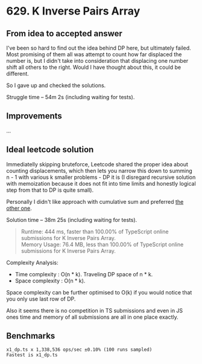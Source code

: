 # 629. K Inverse Pairs Array

## From idea to accepted answer

I've been so hard to find out the idea behind DP here, but ultimately failed.
Most promising of them all was attempt to count how far displaced the number is,
but I didn't take into consideration that displacing one number shift all others
to the right. Would I have thought about this, it could be different.

So I gave up and checked the solutions.

Struggle time – 54m 2s (including waiting for tests).

## Improvements

...

## Ideal leetcode solution

Immediatelly skipping bruteforce, Leetcode shared the proper idea about
counting displacements, which then lets you narrow this down to
summing n - 1 with various k smaller problems - DP it is (I disregard
recursive solution with memoization because it does not fit into time limits
and honestly logical step from that to DP is quite small).

Personally I didn't like approach with cumulative sum and preferred
[the other one](x1_dp.ts).

Solution time – 38m 25s (including waiting for tests).

> Runtime: 444 ms, faster than 100.00% of TypeScript online submissions for K Inverse Pairs Array.  
> Memory Usage: 76.4 MB, less than 100.00% of TypeScript online submissions for K Inverse Pairs Array.

Complexity Analysis:

- Time complexity : O(n * k). Traveling DP space of n * k.
- Space complexity : O(n * k).

Space complexity can be further optimised to O(k) if you would notice
that you only use last row of DP.

Also it seems there is no competition in TS submissions and even in JS ones
time and memory of all submissions are all in one place exactly.

## Benchmarks

```
x1_dp.ts x 1,338,536 ops/sec ±0.10% (100 runs sampled)
Fastest is x1_dp.ts
```
